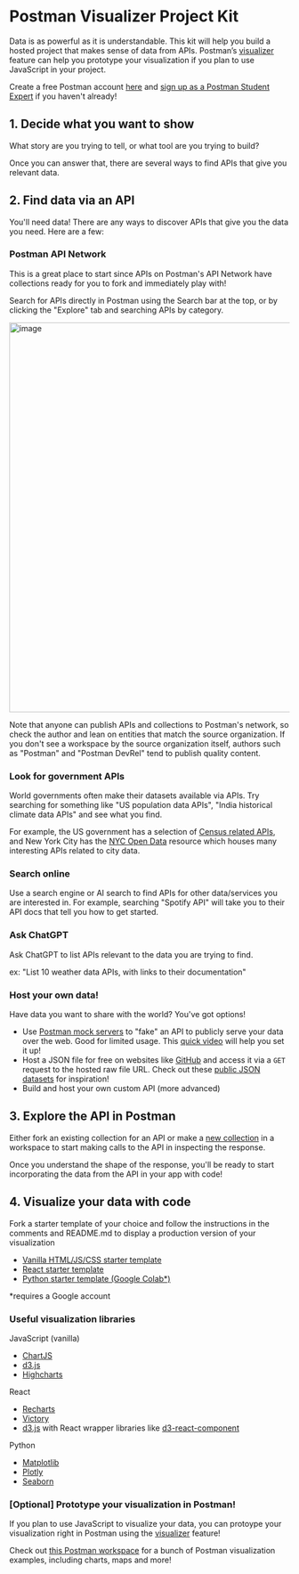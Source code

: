 # Postman Visualizer Project Kit

Data is as powerful as it is understandable. This kit will help you build a hosted project that makes sense of data from APIs. Postman’s [visualizer](https://learning.postman.com/docs/sending-requests/visualizer/) feature can help you prototype your visualization if you plan to use JavaScript in your project.

Create a free Postman account [here](https://www.postman.com/) and [sign up as a Postman Student Expert]() if you haven't already!

## 1. Decide what you want to show
What story are you trying to tell, or what tool are you trying to build?

Once you can answer that, there are several ways to find APIs that give you relevant data.

## 2. Find data via an API

You'll need data! There are any ways to discover APIs that give you the data you need. Here are a few:

### Postman API Network
This is a great place to start since APIs on Postman's API Network have collections ready for you to fork and immediately play with!

Search for APIs directly in Postman using the Search bar at the top, or by clicking the "Explore" tab and searching APIs by category.

<img width="700" alt="image" src="https://user-images.githubusercontent.com/9841162/227543200-11921d15-bb92-44c5-9d4d-b8be3fad5da4.png">

Note that anyone can publish APIs and collections to Postman's network, so check the author and lean on entities that match the source organization. If you don't see a workspace by the source organization itself, authors such as "Postman" and "Postman DevRel" tend to publish quality content. 

### Look for government APIs
World governments often make their datasets available via APIs. Try searching for something like "US population data APIs", "India historical climate data APIs" and see what you find. 

For example, the US government has a selection of [Census related APIs](https://www.census.gov/data/developers/data-sets.html), and New York City has the [NYC Open Data](https://opendata.cityofnewyork.us/) resource which houses many interesting APIs related to city data.  

### Search online

Use a search engine or AI search to find APIs for other data/services you are interested in. For example, searching "Spotify API" will take you to their API docs that tell you how to get started. 

### Ask ChatGPT 

Ask ChatGPT to list APIs relevant to the data you are trying to find.

ex: "List 10 weather data APIs, with links to their documentation"

### Host your own data!

Have data you want to share with the world? You've got options!

- Use [Postman mock servers](https://learning.postman.com/docs/designing-and-developing-your-api/mocking-data/setting-up-mock/) to "fake" an API to publicly serve your data over the web. Good for limited usage. This [quick video](https://www.youtube.com/watch?v=n_7UUghLpco) will help you set it up!
- Host a JSON file for free on websites like [GitHub](https://github.com/) and access it via a `GET` request to the hosted raw file URL. Check out these [public JSON datasets](https://github.com/jdorfman/awesome-json-datasets) for inspiration!
- Build and host your own custom API (more advanced)

## 3. Explore the API in Postman

Either fork an existing collection for an API or make a [new collection](https://learning.postman.com/docs/getting-started/creating-the-first-collection/#:~:text=Postman%20Collections%20are%20a%20group,particular%20request%20in%20your%20history.) in a workspace to start making calls to the API in inspecting the response. 

Once you understand the shape of the response, you'll be ready to start incorporating the data from the API in your app with code!

## 4. Visualize your data with code

Fork a starter template of your choice and follow the instructions in the comments and README.md to display a production version of your visualization

- [Vanilla HTML/JS/CSS starter template](https://replit.com/@postman/NYC-Subway-Ridership-API-data-visualization-example)
- [React starter template](https://replit.com/@postman/NYC-Subway-Ridership-React-API-data-visualization-ex)
- [Python starter template (Google Colab*)](https://colab.research.google.com/drive/1cdJUlFub--p_1RQ4913RxJDtR957EXdo?usp=sharing)

*requires a Google account

### Useful visualization libraries

JavaScript (vanilla)
- [ChartJS](https://www.chartjs.org/docs/latest/)
- [d3.js](https://observablehq.com/@d3/gallery)
- [Highcharts](https://www.highcharts.com/)

React 
- [Recharts](http://recharts.org/en-US/)
- [Victory](https://formidable.com/open-source/victory/)
- [d3.js](https://observablehq.com/@d3/gallery) with React wrapper libraries like [d3-react-component](https://www.npmjs.com/package/d3-react-component)

Python
- [Matplotlib](https://matplotlib.org/api/index.html)
- [Plotly](https://plot.ly/python/)
- [Seaborn](https://seaborn.pydata.org/)

### [Optional] Prototype your visualization in Postman!
If you plan to use JavaScript to visualize your data, you can protoype your visualization right in Postman using the [visualizer](https://learning.postman.com/docs/sending-requests/visualizer/) feature! 

Check out [this Postman workspace](https://www.postman.com/postman/workspace/more-visualizer-examples) for a bunch of Postman visualization examples, including charts, maps and more!
